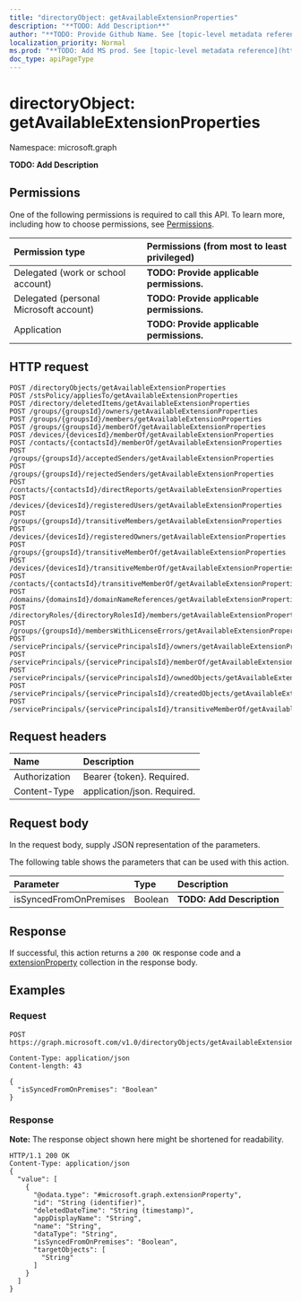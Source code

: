 ```yaml
---
title: "directoryObject: getAvailableExtensionProperties"
description: "**TODO: Add Description**"
author: "**TODO: Provide Github Name. See [topic-level metadata reference](https://msgo.azurewebsites.net/add/document/guidelines/metadata.html#topic-level-metadata)**"
localization_priority: Normal
ms.prod: "**TODO: Add MS prod. See [topic-level metadata reference](https://msgo.azurewebsites.net/add/document/guidelines/metadata.html#topic-level-metadata)**"
doc_type: apiPageType
---
```


# directoryObject: getAvailableExtensionProperties
Namespace: microsoft.graph

**TODO: Add Description**

## Permissions
One of the following permissions is required to call this API. To learn more, including how to choose permissions, see [Permissions](/concepts/permissions-reference.md).

|Permission type|Permissions (from most to least privileged)|
|:---|:---|
|Delegated (work or school account)|**TODO: Provide applicable permissions.**|
|Delegated (personal Microsoft account)|**TODO: Provide applicable permissions.**|
|Application|**TODO: Provide applicable permissions.**|

## HTTP request

<!-- {
  "blockType": "ignored"
}
-->
``` http
POST /directoryObjects/getAvailableExtensionProperties
POST /stsPolicy/appliesTo/getAvailableExtensionProperties
POST /directory/deletedItems/getAvailableExtensionProperties
POST /groups/{groupsId}/owners/getAvailableExtensionProperties
POST /groups/{groupsId}/members/getAvailableExtensionProperties
POST /groups/{groupsId}/memberOf/getAvailableExtensionProperties
POST /devices/{devicesId}/memberOf/getAvailableExtensionProperties
POST /contacts/{contactsId}/memberOf/getAvailableExtensionProperties
POST /groups/{groupsId}/acceptedSenders/getAvailableExtensionProperties
POST /groups/{groupsId}/rejectedSenders/getAvailableExtensionProperties
POST /contacts/{contactsId}/directReports/getAvailableExtensionProperties
POST /devices/{devicesId}/registeredUsers/getAvailableExtensionProperties
POST /groups/{groupsId}/transitiveMembers/getAvailableExtensionProperties
POST /devices/{devicesId}/registeredOwners/getAvailableExtensionProperties
POST /groups/{groupsId}/transitiveMemberOf/getAvailableExtensionProperties
POST /devices/{devicesId}/transitiveMemberOf/getAvailableExtensionProperties
POST /contacts/{contactsId}/transitiveMemberOf/getAvailableExtensionProperties
POST /domains/{domainsId}/domainNameReferences/getAvailableExtensionProperties
POST /directoryRoles/{directoryRolesId}/members/getAvailableExtensionProperties
POST /groups/{groupsId}/membersWithLicenseErrors/getAvailableExtensionProperties
POST /servicePrincipals/{servicePrincipalsId}/owners/getAvailableExtensionProperties
POST /servicePrincipals/{servicePrincipalsId}/memberOf/getAvailableExtensionProperties
POST /servicePrincipals/{servicePrincipalsId}/ownedObjects/getAvailableExtensionProperties
POST /servicePrincipals/{servicePrincipalsId}/createdObjects/getAvailableExtensionProperties
POST /servicePrincipals/{servicePrincipalsId}/transitiveMemberOf/getAvailableExtensionProperties
```

## Request headers
|Name|Description|
|:---|:---|
|Authorization|Bearer {token}. Required.|
|Content-Type|application/json. Required.|

## Request body
In the request body, supply JSON representation of the parameters.

The following table shows the parameters that can be used with this action.

|Parameter|Type|Description|
|:---|:---|:---|
|isSyncedFromOnPremises|Boolean|**TODO: Add Description**|



## Response

If successful, this action returns a `200 OK` response code and a [extensionProperty](../resources/extensionproperty.md) collection in the response body.

## Examples

### Request
<!-- {
  "blockType": "request",
  "name": "directoryobject_getavailableextensionproperties"
}
-->
``` http
POST https://graph.microsoft.com/v1.0/directoryObjects/getAvailableExtensionProperties

Content-Type: application/json
Content-length: 43

{
  "isSyncedFromOnPremises": "Boolean"
}
```


### Response
**Note:** The response object shown here might be shortened for readability.
<!-- {
  "blockType": "response",
  "truncated": true,
  "@odata.type": "collection(microsoft.graph.extensionproperty)"
}
-->
``` http
HTTP/1.1 200 OK
Content-Type: application/json
{
  "value": [
    {
      "@odata.type": "#microsoft.graph.extensionProperty",
      "id": "String (identifier)",
      "deletedDateTime": "String (timestamp)",
      "appDisplayName": "String",
      "name": "String",
      "dataType": "String",
      "isSyncedFromOnPremises": "Boolean",
      "targetObjects": [
        "String"
      ]
    }
  ]
}
```

